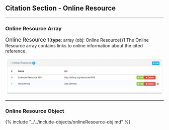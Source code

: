 ## Citation Section - Online Resource
---

### Online Resource Array

<span class="md-panel" style="font-size: larger">Online Resource</span> 1{**type**: array (obj: <span class="md-panel">Online Resource</span>)}1 The <span class="md-panel">Online Resource</span> array contains links to online information about the cited reference.

![Metadata Online Resource Panel](/assets/reference/edit-objects/metadata/metadata/onlineResource-array.png)

---

### Online Resource Object

{% include "../../include-objects/onlineResource-obj.md" %}
